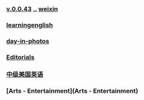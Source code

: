 ### [v.0.0.43](https://github.com/littleflute/english/edit/master/voa/readme.md) [..](..) [weixin](https://littleflute.github.io/weixin)
### [learningenglish](learningenglish)
### [day-in-photos](https://littleflute.github.io/english/Issues/day-in-photos/)
### [Editorials](Editorials)
### [中级美国英语](Intermediate_American_English)
### [Arts - Entertainment](Arts - Entertainment) 


<script src="https://www.w3schools.com/lib/w3.js"></script>
<script src="https://littleflute.github.io/JavaScript/blclass.js" ></script>

<script>
  function _loadIssue(o) {	
	eval(o.body); 
}
w3.getHttpObject("https://api.github.com/repos/littleflute/english/issues/60", _loadIssue);	
</script>
  
